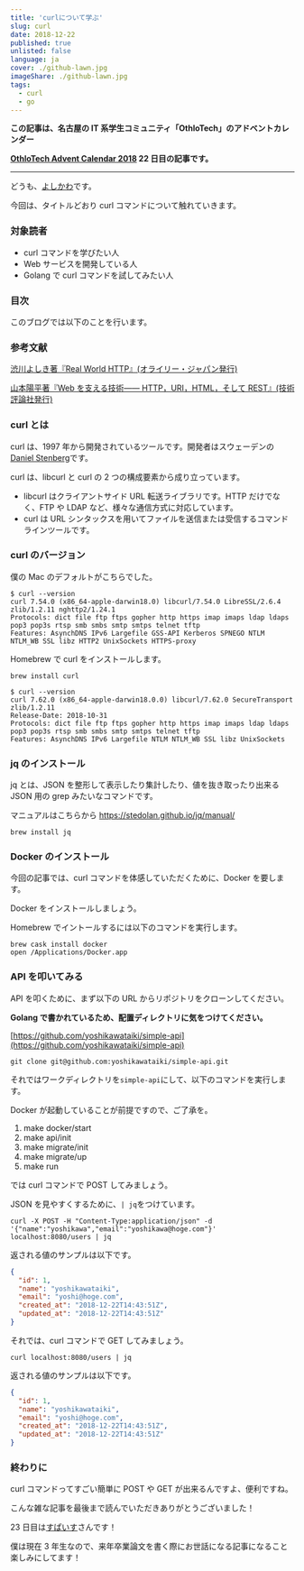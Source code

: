 ```yaml
---
title: 'curlについて学ぶ'
slug: curl
date: 2018-12-22
published: true
unlisted: false
language: ja
cover: ./github-lawn.jpg
imageShare: ./github-lawn.jpg
tags:
  - curl
  - go
---
```


**この記事は、名古屋の IT 系学生コミュニティ「OthloTech」のアドベントカレンダー**

**[OthloTech Advent Calendar 2018](https://qiita.com/advent-calendar/2018/othlotech) 22 日目の記事です。**

---

どうも、[よしかわ](https://twitter.com/yoshikawataiki)です。

今回は、タイトルどおり curl コマンドについて触れていきます。

### 対象読者

- curl コマンドを学びたい人
- Web サービスを開発している人
- Golang で curl コマンドを試してみたい人

### 目次

このブログでは以下のことを行います。

### 参考文献

[渋川よしき著『Real World HTTP』(オライリー・ジャパン発行)](https://www.oreilly.co.jp/books/9784873118048/)

[山本陽平著『Web を支える技術―― HTTP，URI，HTML，そして REST』(技術評論社発行)](https://gihyo.jp/dp/ebook/2014/978-4-7741-7074-9)

### curl とは

curl は、1997 年から開発されているツールです。開発者はスウェーデンの[Daniel Stenberg](https://twitter.com/bagder)です。

curl は、libcurl と curl の 2 つの構成要素から成り立っています。

- libcurl はクライアントサイド URL 転送ライブラリです。HTTP だけでなく、FTP や LDAP など、様々な通信方式に対応しています。
- curl は URL シンタックスを用いてファイルを送信または受信するコマンドラインツールです。

### curl のバージョン

僕の Mac のデフォルトがこちらでした。

```shell
$ curl --version
curl 7.54.0 (x86_64-apple-darwin18.0) libcurl/7.54.0 LibreSSL/2.6.4 zlib/1.2.11 nghttp2/1.24.1
Protocols: dict file ftp ftps gopher http https imap imaps ldap ldaps pop3 pop3s rtsp smb smbs smtp smtps telnet tftp
Features: AsynchDNS IPv6 Largefile GSS-API Kerberos SPNEGO NTLM NTLM_WB SSL libz HTTP2 UnixSockets HTTPS-proxy
```

Homebrew で curl をインストールします。

`brew install curl`

```shell
$ curl --version
curl 7.62.0 (x86_64-apple-darwin18.0.0) libcurl/7.62.0 SecureTransport zlib/1.2.11
Release-Date: 2018-10-31
Protocols: dict file ftp ftps gopher http https imap imaps ldap ldaps pop3 pop3s rtsp smb smbs smtp smtps telnet tftp
Features: AsynchDNS IPv6 Largefile NTLM NTLM_WB SSL libz UnixSockets
```

### jq のインストール

jq とは、JSON を整形して表示したり集計したり、値を抜き取ったり出来る JSON 用の grep みたいなコマンドです。

マニュアルはこちらから https://stedolan.github.io/jq/manual/

`brew install jq`

### Docker のインストール

今回の記事では、curl コマンドを体感していただくために、Docker を要します。

Docker をインストールしましょう。

Homebrew でイントールするには以下のコマンドを実行します。

```shell
brew cask install docker
open /Applications/Docker.app
```

### API を叩いてみる

API を叩くために、まず以下の URL からリポジトリをクローンしてください。

**Golang で書かれているため、配置ディレクトリに気をつけてください。**

[https://github.com/yoshikawataiki/simple-api](https://github.com/yoshikawataiki/simple-api)

```shell
git clone git@github.com:yoshikawataiki/simple-api.git
```

それではワークディレクトリを`simple-api`にして、以下のコマンドを実行します。

Docker が起動していることが前提ですので、ご了承を。

1. make docker/start
2. make api/init
3. make migrate/init
4. make migrate/up
5. make run

では curl コマンドで POST してみましょう。

JSON を見やすくするために、`| jq`をつけています。

```shell
curl -X POST -H "Content-Type:application/json" -d '{"name":"yoshikawa","email":"yoshikawa@hoge.com"}' localhost:8080/users | jq
```

返される値のサンプルは以下です。

```json
{
  "id": 1,
  "name": "yoshikawataiki",
  "email": "yoshi@hoge.com",
  "created_at": "2018-12-22T14:43:51Z",
  "updated_at": "2018-12-22T14:43:51Z"
}
```

それでは、curl コマンドで GET してみましょう。

```shell
curl localhost:8080/users | jq
```

返される値のサンプルは以下です。

```json
{
  "id": 1,
  "name": "yoshikawataiki",
  "email": "yoshi@hoge.com",
  "created_at": "2018-12-22T14:43:51Z",
  "updated_at": "2018-12-22T14:43:51Z"
}
```

### 終わりに

curl コマンドってすごい簡単に POST や GET が出来るんですよ、便利ですね。

こんな雑な記事を最後まで読んでいただきありがとうございました！

23 日目は[すぱいす](https://twitter.com/rabspice)さんです！

僕は現在 3 年生なので、来年卒業論文を書く際にお世話になる記事になること楽しみにしてます！
